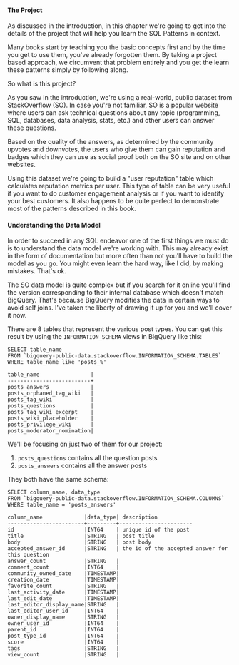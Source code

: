 #### The Project
As discussed in the introduction, in this chapter we're going to get into the details of the project that will help you learn the SQL Patterns in context. 

Many books start by teaching you the basic concepts first and by the time you get to use them, you've already forgotten them. By taking a project based approach, we circumvent that problem entirely and you get the learn these patterns simply by following along.

So what is this project?

As you saw in the introduction, we're using a real-world, public dataset from StackOverflow (SO). In case you're not familiar, SO is a popular website where users can ask technical questions about any topic (programming, SQL, databases, data analysis, stats, etc.) and other users can answer these questions.

Based on the quality of the answers, as determined by the community upvotes and downvotes, the users who give them can gain reputation and badges which they can use  as social proof both on the SO site and on other websites.

Using this dataset we're going to build a "user reputation" table which calculates reputation metrics per user. This type of table can be very useful if you want to do customer engagement analysis or if you want to identify your best customers. It also happens to be quite perfect to demonstrate most of the patterns described in this book.

#### Understanding the Data Model
In order to succeed in any SQL endeavor one of the first things we must do is to understand the data model we're working with. This may already exist in the form of documentation but more often than not you'll have to build the model as you go. You might even learn the hard way, like I did, by making mistakes. That's ok.

The SO data model is quite complex but if you search for it online you'll find the version corresponding to their internal database which doesn't match BigQuery. That's because BigQuery modifies the data in certain ways to avoid self joins. I've taken the liberty of drawing it up for you and we'll cover it now.

There are 8 tables that represent the various post types. You can get this result by using the `INFORMATION_SCHEMA` views in BigQuery like this:
```
SELECT table_name
FROM `bigquery-public-data.stackoverflow.INFORMATION_SCHEMA.TABLES`
WHERE table_name like 'posts_%'

table_name                |
--------------------------+
posts_answers             |
posts_orphaned_tag_wiki   |
posts_tag_wiki            |
posts_questions           |
posts_tag_wiki_excerpt    |
posts_wiki_placeholder    |
posts_privilege_wiki      |
posts_moderator_nomination|
```

We'll be focusing on just two of them for our project:
1. `posts_questions` contains all the question posts
2. `posts_answers` contains all the answer posts

They both have the same schema:
```
SELECT column_name, data_type
FROM `bigquery-public-data.stackoverflow.INFORMATION_SCHEMA.COLUMNS`
WHERE table_name = 'posts_answers'

column_name             |data_type| description
------------------------+---------+-----------------------
id                      |INT64    | unique id of the post
title                   |STRING   | post title
body                    |STRING   | post body
accepted_answer_id      |STRING   | the id of the accepted answer for this question
answer_count            |STRING   |
comment_count           |INT64    |
community_owned_date    |TIMESTAMP|
creation_date           |TIMESTAMP|
favorite_count          |STRING   |
last_activity_date      |TIMESTAMP|
last_edit_date          |TIMESTAMP|
last_editor_display_name|STRING   |
last_editor_user_id     |INT64    |
owner_display_name      |STRING   |
owner_user_id           |INT64    |
parent_id               |INT64    |
post_type_id            |INT64    |
score                   |INT64    |
tags                    |STRING   |
view_count              |STRING   |
```

